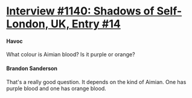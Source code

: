 # [Interview #1140: Shadows of Self-London, UK, Entry #14](https://www.theoryland.com/intvmain.php?i=1140#14)

#### Havoc

What colour is Aimian blood? Is it purple or orange?

#### Brandon Sanderson

That's a really good question. It depends on the kind of Aimian. One has purple blood and one has orange blood.

